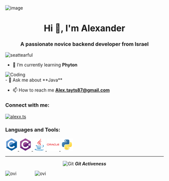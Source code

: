 
<img width="894" alt="image" src="https://user-images.githubusercontent.com/101045414/216057496-9398af0b-cf9d-4516-a2d4-0c9cf037ea28.png"> 

<h1 align="center">Hi 👋, I'm Alexander</h1>
<h3 align="center">A passionate novice backend developer from Israel</h3>

<p align="left"> <img src="https://komarev.com/ghpvc/?username=seattearful&label=Profile%20views&color=0e75b6&style=flat" alt="seattearful" /> </p>

- 🌱 I’m currently learning **Phyton**
<img align="right" alt="Coding" width="550" src="https://mir-s3-cdn-cf.behance.net/project_modules/max_1200/d5e0d2114404249.603a926c870b2.gif">
- 💬 Ask me about **Java**

- 📫 How to reach me **Alex.tayts87@gmail.com**

<h3 align="left">Connect with me:</h3>
<p align="left">
<a href="https://instagram.com/alexx.ts" target="blank"><img align="center" src="https://raw.githubusercontent.com/rahuldkjain/github-profile-readme-generator/master/src/images/icons/Social/instagram.svg" alt="alexx.ts" height="30" width="40" /></a>
</p>

<h3 align="left">Languages and Tools:</h3>
<p align="left"> <a href="https://www.cprogramming.com/" target="_blank" rel="noreferrer"> <img src="https://raw.githubusercontent.com/devicons/devicon/master/icons/c/c-original.svg" alt="c" width="40" height="40"/> </a> <a href="https://www.w3schools.com/cs/" target="_blank" rel="noreferrer"> <img src="https://raw.githubusercontent.com/devicons/devicon/master/icons/csharp/csharp-original.svg" alt="csharp" width="40" height="40"/> </a> <a href="https://www.java.com" target="_blank" rel="noreferrer"> <img src="https://raw.githubusercontent.com/devicons/devicon/master/icons/java/java-original.svg" alt="java" width="40" height="40"/> </a> <a href="https://www.oracle.com/" target="_blank" rel="noreferrer"> <img src="https://raw.githubusercontent.com/devicons/devicon/master/icons/oracle/oracle-original.svg" alt="oracle" width="40" height="40"/> </a>  </a> <a href="https://www.python.org" target="_blank" rel="noreferrer"> <img src="https://raw.githubusercontent.com/devicons/devicon/master/icons/python/python-original.svg" alt="python" width="40" height="40"/> </a> </p>

<hr>
<p align="center">
<img src="https://media.giphy.com/media/W5eoZHPpUx9sapR0eu/giphy.gif" width="30px" alt="Git"/>&nbsp;<i><b>Git Activeness</b></i></p>
 
<p><img align="left" src="https://github-readme-stats.vercel.app/api/top-langs?username=seattearful&show_icons=true&locale=en&layout=compact&theme=gruvbox&include_all_commits=true&count_private=true" alt="ovi" /></p>
<p>
<img align="right" src="https://github-readme-stats.vercel.app/api?username=seattearful&show_icons=true&locale=en&theme=gruvbox&include_all_commits=true&count_private=true" alt="ovi" width="410" /></p>




